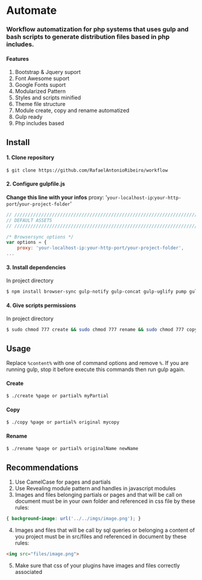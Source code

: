 # Automate

### Workflow automatization for php systems that uses gulp and bash scripts to generate distribution files based in php includes.
#### Features
1. Bootstrap & Jquery suport
2. Font Awesome suport
3. Google Fonts suport
4. Modularized Pattern
5. Styles and scripts minified
6. Theme file structure
7. Module create, copy and rename automatized
8. Gulp ready
9. Php includes based

## Install
#### 1. Clone repository
``` bash
$ git clone https://github.com/RafaelAntonioRibeiro/workflow
```
#### 2. Configure gulpfile.js
**Change this line with your infos**
proxy: '`your-localhost-ip`:`your-http-port`/`your-project-folder`'

``` javascript
// /////////////////////////////////////////////////////////////////////
// DEFAULT ASSETS
// /////////////////////////////////////////////////////////////////////

/* Browsersync options */
var options = {
	proxy: 'your-localhost-ip:your-http-port/your-project-folder',
...
```
#### 3. Install dependencies
In project directory
``` bash
$ npm install browser-sync gulp-notify gulp-concat gulp-uglify pump gulp-uglifycss gulp-css-format gulp-jsbeautify gulp-util vinyl-ftp gulp-flatten gulp-html-beautify gulp-strip-comments gulp
```
#### 4. Give scripts permissions
In project directory
``` bash
$ sudo chmod 777 create && sudo chmod 777 rename && sudo chmod 777 copy
```
## Usage
Replace `%content%` with one of command options and remove `%`.
If you are running gulp, stop it before execute this commands then run gulp again.
#### Create
``` bash
$ ./create %page or partial% myPartial
```
#### Copy
``` bash
$ ./copy %page or partial% original mycopy
```
#### Rename
``` bash
$ ./rename %page or partial% originalName newName
```

## Recommendations
1. Use CamelCase for pages and partials
2. Use Revealing module pattern and handles in javascript modules
3. Images and files belonging partials or pages and that will be call on document must be in your own folder and referenced in css file by these rules:
``` css
{ background-image: url('../../imgs/image.png'); }
```
4. Images and files that will be call by sql queries or belonging a content of you project must be in src/files and referenced in document by these rules:
``` html
<img src="files/image.png">
```
5. Make sure that css of your plugins have images and files correctly associated
